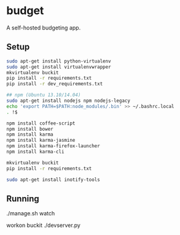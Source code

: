 # budget

A self-hosted budgeting app.

## Setup

```bash
sudo apt-get install python-virtualenv
sudo apt-get install virtualenvwrapper
mkvirtualenv buckit
pip install -r requirements.txt
pip install -r dev_requirements.txt

## npm (Ubuntu 13.10/14.04)
sudo apt-get install nodejs npm nodejs-legacy
echo 'export PATH=$PATH:node_modules/.bin' >> ~/.bashrc.local
. !$

npm install coffee-script
npm install bower
npm install karma
npm install karma-jasmine
npm install karma-firefox-launcher
npm install karma-cli

mkvirtualenv buckit
pip install -r requirements.txt

sudo apt-get install inotify-tools
```

## Running

./manage.sh watch

workon buckit
./devserver.py

